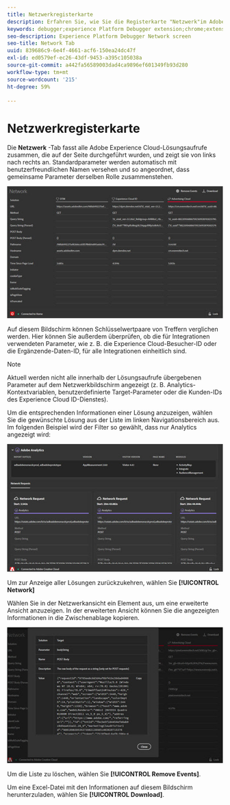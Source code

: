 ```yaml
---
title: Netzwerkregisterkarte
description: Erfahren Sie, wie Sie die Registerkarte "Netzwerk"im Adobe Experience Platform Debugger verwenden.
keywords: debugger;experience Platform Debugger extension;chrome;extension;network;information
seo-description: Experience Platform Debugger Network screen
seo-title: Network Tab
uuid: 839686c9-6e4f-4661-acf6-150ea24dc47f
exl-id: ed0579ef-ec26-43df-9453-a395c105038a
source-git-commit: a442fa56589003dad4ca9896ef601349fb93d280
workflow-type: tm+mt
source-wordcount: '215'
ht-degree: 59%

---
```


# Netzwerkregisterkarte

Die **Netzwerk** -Tab fasst alle Adobe Experience Cloud-Lösungsaufrufe zusammen, die auf der Seite durchgeführt wurden, und zeigt sie von links nach rechts an. Standardparameter werden automatisch mit benutzerfreundlichen Namen versehen und so angeordnet, dass gemeinsame Parameter derselben Rolle zusammenstehen.

![](assets/network.jpg)

Auf diesem Bildschirm können Schlüsselwertpaare von Treffern verglichen werden. Hier können Sie außerdem überprüfen, ob die für Integrationen verwendeten Parameter, wie z. B. die Experience Cloud-Besucher-ID oder die Ergänzende-Daten-ID, für alle Integrationen einheitlich sind.

>[!NOTE]
>
>Aktuell werden nicht alle innerhalb der Lösungsaufrufe übergebenen Parameter auf dem Netzwerkbildschirm angezeigt (z. B. Analytics-Kontextvariablen, benutzerdefinierte Target-Parameter oder die Kunden-IDs des Experience Cloud ID-Dienstes).

Um die entsprechenden Informationen einer Lösung anzuzeigen, wählen Sie die gewünschte Lösung aus der Liste im linken Navigationsbereich aus. Im folgenden Beispiel wird der Filter so gewählt, dass nur Analytics angezeigt wird:

![](assets/network-analytics.jpg)

Um zur Anzeige aller Lösungen zurückzukehren, wählen Sie **[!UICONTROL Network]**

Wählen Sie in der Netzwerkansicht ein Element aus, um eine erweiterte Ansicht anzuzeigen. In der erweiterten Ansicht können Sie die angezeigten Informationen in die Zwischenablage kopieren.

![](assets/network-expand.jpg)

<!--Use the icon at the top of each column to copy the server call URL to your clipboard, where you can paste it into another document for reference or debugging purposes.

![](assets/copy.jpg)-->

Um die Liste zu löschen, wählen Sie **[!UICONTROL Remove Events]**.

Um eine Excel-Datei mit den Informationen auf diesem Bildschirm herunterzuladen, wählen Sie **[!UICONTROL Download]**.
